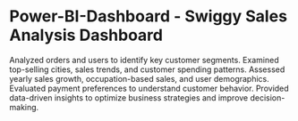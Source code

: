 # Power-BI-Dashboard - Swiggy Sales Analysis Dashboard 
Analyzed orders and users to identify key customer segments.
 Examined top-selling cities, sales trends, and customer spending patterns.
 Assessed yearly sales growth, occupation-based sales, and user demographics.
 Evaluated payment preferences to understand customer behavior.
 Provided data-driven insights to optimize business strategies and improve decision-making.
